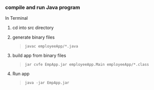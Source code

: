 ### compile and run Java program

In Terminal

1. cd into src directory

2. generate binary files

   > `javac employeeApp/*.java`

3. build app from binary files

   > `jar cvfe EmpApp.jar employeeApp.Main employeeApp/*.class`

4. Run app
   > `java -jar EmpApp.jar`
